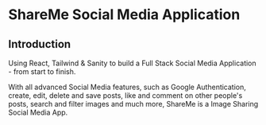 # ShareMe Social Media Application


## Introduction

Using React, Tailwind & Sanity to build a Full Stack Social Media Application - from start to finish.

With all advanced Social Media features, such as Google Authentication, create, edit, delete and save posts, like and comment on other people's posts, search and filter images and much more, ShareMe is a Image Sharing Social Media App.
